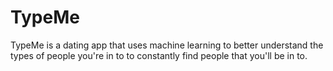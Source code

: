 # TypeMe
TypeMe is a dating app that uses machine learning to better understand the types of people you're in to to constantly find people that you'll be in to.
